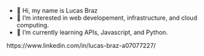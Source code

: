 - 👋 Hi, my name is Lucas Braz
- 👀 I’m interested in web developement, infrastructure, and cloud computing.
- 🌱 I’m currently learning APIs, Javascript, and Python.

<!---
brazlb00/brazlb00 is a ✨ special ✨ repository because its `README.md` (this file) appears on your GitHub profile.
-You can click the Preview link to take a look at your changes.
---> https://www.linkedin.com/in/lucas-braz-a07077227/
